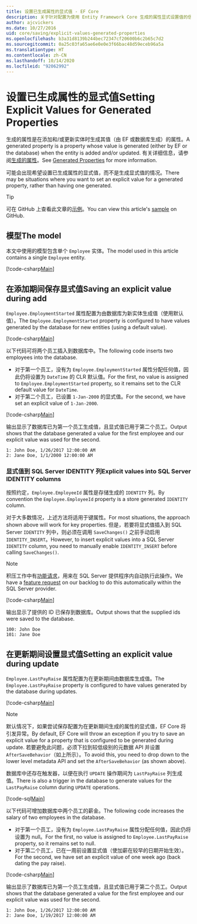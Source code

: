 ```yaml
---
title: 设置已生成属性的显式值 - EF Core
description: 关于针对配置为使用 Entity Framework Core 生成的属性显式设置值的信息
author: ajcvickers
ms.date: 10/27/2016
uid: core/saving/explicit-values-generated-properties
ms.openlocfilehash: b3a31d8139b244bec72347cf20600b6c2b65c7d2
ms.sourcegitcommit: 0a25c03fa65ae6e0e0e3f66bac48d59eceb96a5a
ms.translationtype: HT
ms.contentlocale: zh-CN
ms.lasthandoff: 10/14/2020
ms.locfileid: "92062992"
---
```

# <a name="setting-explicit-values-for-generated-properties"></a><span data-ttu-id="32975-103">设置已生成属性的显式值</span><span class="sxs-lookup"><span data-stu-id="32975-103">Setting Explicit Values for Generated Properties</span></span>

<span data-ttu-id="32975-104">生成的属性是在添加和/或更新实体时生成其值（由 EF 或数据库生成）的属性。</span><span class="sxs-lookup"><span data-stu-id="32975-104">A generated property is a property whose value is generated (either by EF or the database) when the entity is added and/or updated.</span></span> <span data-ttu-id="32975-105">有关详细信息，请参阅[生成的属性](xref:core/modeling/generated-properties)。</span><span class="sxs-lookup"><span data-stu-id="32975-105">See [Generated Properties](xref:core/modeling/generated-properties) for more information.</span></span>

<span data-ttu-id="32975-106">可能会出现希望设置已生成属性的显式值，而不是生成显式值的情况。</span><span class="sxs-lookup"><span data-stu-id="32975-106">There may be situations where you want to set an explicit value for a generated property, rather than having one generated.</span></span>

> [!TIP]
> <span data-ttu-id="32975-107">可在 GitHub 上查看此文章的[示例](https://github.com/dotnet/EntityFramework.Docs/tree/master/samples/core/Saving/ExplicitValuesGenerateProperties/)。</span><span class="sxs-lookup"><span data-stu-id="32975-107">You can view this article's [sample](https://github.com/dotnet/EntityFramework.Docs/tree/master/samples/core/Saving/ExplicitValuesGenerateProperties/) on GitHub.</span></span>

## <a name="the-model"></a><span data-ttu-id="32975-108">模型</span><span class="sxs-lookup"><span data-stu-id="32975-108">The model</span></span>

<span data-ttu-id="32975-109">本文中使用的模型包含单个 `Employee` 实体。</span><span class="sxs-lookup"><span data-stu-id="32975-109">The model used in this article contains a single `Employee` entity.</span></span>

[!code-csharp[Main](../../../samples/core/Saving/ExplicitValuesGenerateProperties/Employee.cs#Sample)]

## <a name="saving-an-explicit-value-during-add"></a><span data-ttu-id="32975-110">在添加期间保存显式值</span><span class="sxs-lookup"><span data-stu-id="32975-110">Saving an explicit value during add</span></span>

<span data-ttu-id="32975-111">`Employee.EmploymentStarted` 属性配置为由数据库为新实体生成值（使用默认值）。</span><span class="sxs-lookup"><span data-stu-id="32975-111">The `Employee.EmploymentStarted` property is configured to have values generated by the database for new entities (using a default value).</span></span>

[!code-csharp[Main](../../../samples/core/Saving/ExplicitValuesGenerateProperties/EmployeeContext.cs#EmploymentStarted)]

<span data-ttu-id="32975-112">以下代码可将两个员工插入到数据库中。</span><span class="sxs-lookup"><span data-stu-id="32975-112">The following code inserts two employees into the database.</span></span>

* <span data-ttu-id="32975-113">对于第一个员工，没有为 `Employee.EmploymentStarted` 属性分配任何值，因此仍将设置为 `DateTime` 的 CLR 默认值。</span><span class="sxs-lookup"><span data-stu-id="32975-113">For the first, no value is assigned to `Employee.EmploymentStarted` property, so it remains set to the CLR default value for `DateTime`.</span></span>
* <span data-ttu-id="32975-114">对于第二个员工，已设置 `1-Jan-2000` 的显式值。</span><span class="sxs-lookup"><span data-stu-id="32975-114">For the second, we have set an explicit value of `1-Jan-2000`.</span></span>

[!code-csharp[Main](../../../samples/core/Saving/ExplicitValuesGenerateProperties/Sample.cs#EmploymentStarted)]

<span data-ttu-id="32975-115">输出显示了数据库已为第一个员工生成值，且显式值已用于第二个员工。</span><span class="sxs-lookup"><span data-stu-id="32975-115">Output shows that the database generated a value for the first employee and our explicit value was used for the second.</span></span>

```output
1: John Doe, 1/26/2017 12:00:00 AM
2: Jane Doe, 1/1/2000 12:00:00 AM
```

### <a name="explicit-values-into-sql-server-identity-columns"></a><span data-ttu-id="32975-116">显式值到 SQL Server IDENTITY 列</span><span class="sxs-lookup"><span data-stu-id="32975-116">Explicit values into SQL Server IDENTITY columns</span></span>

<span data-ttu-id="32975-117">按照约定，`Employee.EmployeeId` 属性是存储生成的 `IDENTITY` 列。</span><span class="sxs-lookup"><span data-stu-id="32975-117">By convention the `Employee.EmployeeId` property is a store generated `IDENTITY` column.</span></span>

<span data-ttu-id="32975-118">对于大多数情况，上述方法将适用于键属性。</span><span class="sxs-lookup"><span data-stu-id="32975-118">For most situations, the approach shown above will work for key properties.</span></span> <span data-ttu-id="32975-119">但是，若要将显式值插入到 SQL Server `IDENTITY` 列中，则必须在调用 `SaveChanges()` 之前手动启用 `IDENTITY_INSERT`。</span><span class="sxs-lookup"><span data-stu-id="32975-119">However, to insert explicit values into a SQL Server `IDENTITY` column, you need to manually enable `IDENTITY_INSERT` before calling `SaveChanges()`.</span></span>

> [!NOTE]
> <span data-ttu-id="32975-120">积压工作中有[功能请求](https://github.com/aspnet/EntityFramework/issues/703)，用来在 SQL Server 提供程序内自动执行此操作。</span><span class="sxs-lookup"><span data-stu-id="32975-120">We have a [feature request](https://github.com/aspnet/EntityFramework/issues/703) on our backlog to do this automatically within the SQL Server provider.</span></span>

[!code-csharp[Main](../../../samples/core/Saving/ExplicitValuesGenerateProperties/Sample.cs#EmployeeId)]

<span data-ttu-id="32975-121">输出显示了提供的 ID 已保存到数据库。</span><span class="sxs-lookup"><span data-stu-id="32975-121">Output shows that the supplied ids were saved to the database.</span></span>

```output
100: John Doe
101: Jane Doe
```

## <a name="setting-an-explicit-value-during-update"></a><span data-ttu-id="32975-122">在更新期间设置显式值</span><span class="sxs-lookup"><span data-stu-id="32975-122">Setting an explicit value during update</span></span>

<span data-ttu-id="32975-123">`Employee.LastPayRaise` 属性配置为在更新期间由数据库生成值。</span><span class="sxs-lookup"><span data-stu-id="32975-123">The `Employee.LastPayRaise` property is configured to have values generated by the database during updates.</span></span>

[!code-csharp[Main](../../../samples/core/Saving/ExplicitValuesGenerateProperties/EmployeeContext.cs#LastPayRaise)]

> [!NOTE]
> <span data-ttu-id="32975-124">默认情况下，如果尝试保存配置为在更新期间生成的属性的显式值，EF Core 将引发异常。</span><span class="sxs-lookup"><span data-stu-id="32975-124">By default, EF Core will throw an exception if you try to save an explicit value for a property that is configured to be generated during update.</span></span> <span data-ttu-id="32975-125">若要避免此问题，必须下拉到较低级别的元数据 API 并设置 `AfterSaveBehavior`（如上所示）。</span><span class="sxs-lookup"><span data-stu-id="32975-125">To avoid this, you need to drop down to the lower level metadata API and set the `AfterSaveBehavior` (as shown above).</span></span>

<span data-ttu-id="32975-126">数据库中还存在触发器，以便在执行 `UPDATE` 操作期间为 `LastPayRaise` 列生成值。</span><span class="sxs-lookup"><span data-stu-id="32975-126">There is also a trigger in the database to generate values for the `LastPayRaise` column during `UPDATE` operations.</span></span>

[!code-sql[Main](../../../samples/core/Saving/ExplicitValuesGenerateProperties/employee_UPDATE.sql)]

<span data-ttu-id="32975-127">以下代码可增加数据库中两个员工的薪金。</span><span class="sxs-lookup"><span data-stu-id="32975-127">The following code increases the salary of two employees in the database.</span></span>

* <span data-ttu-id="32975-128">对于第一个员工，没有为 `Employee.LastPayRaise` 属性分配任何值，因此仍将设置为 null。</span><span class="sxs-lookup"><span data-stu-id="32975-128">For the first, no value is assigned to `Employee.LastPayRaise` property, so it remains set to null.</span></span>
* <span data-ttu-id="32975-129">对于第二个员工，已在一周前设置显式值（使加薪在较早的日期开始生效）。</span><span class="sxs-lookup"><span data-stu-id="32975-129">For the second, we have set an explicit value of one week ago (back dating the pay raise).</span></span>

[!code-csharp[Main](../../../samples/core/Saving/ExplicitValuesGenerateProperties/Sample.cs#LastPayRaise)]

<span data-ttu-id="32975-130">输出显示了数据库已为第一个员工生成值，且显式值已用于第二个员工。</span><span class="sxs-lookup"><span data-stu-id="32975-130">Output shows that the database generated a value for the first employee and our explicit value was used for the second.</span></span>

```output
1: John Doe, 1/26/2017 12:00:00 AM
2: Jane Doe, 1/19/2017 12:00:00 AM
```
